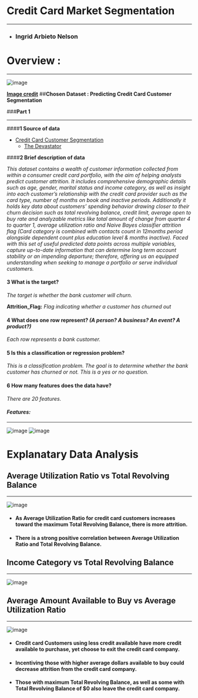 # **Credit Card Market Segmentation**

---

* ### Ingrid Arbieto Nelson

# **Overview :**<a name='Overview'>

---
![image](https://drive.google.com/uc?id=1kRUsWwtU1KS6sgNJyHOgLpmphNLr1JS6)

[**Image credit**](https://www.istockphoto.com/portfolio/alexialex?mediaty)
##**Chosen Dataset : Predicting Credit Card Customer Segmentation** 

###**Part 1**

---



####**1 Source of data**
*  [Credit Card Customer Segmentation](https://www.kaggle.com/datasets/thedevastator/predicting-credit-card-customer-attrition-with-m)
   * [The Devastator](https://www.kaggle.com/thedevastator)

####**2 Brief description of data**

*This dataset contains a wealth of customer information collected from within a consumer credit card portfolio, with the aim of helping analysts predict customer attrition. It includes comprehensive demographic details such as age, gender, marital status and income category, as well as insight into each customer’s relationship with the credit card provider such as the card type, number of months on book and inactive periods. Additionally it holds key data about customers’ spending behavior drawing closer to their churn decision such as total revolving balance, credit limit, average open to buy rate and analyzable metrics like total amount of change from quarter 4 to quarter 1, average utilization ratio and Naive Bayes classifier attrition flag (Card category is combined with contacts count in 12months period alongside dependent count plus education level & months inactive). Faced with this set of useful predicted data points across multiple variables, capture up-to-date information that can determine long term account stability or an impending departure; therefore, offering us an equipped understanding when seeking to manage a portfolio or serve individual customers.*

#### **3 What is the target?**

*The target is whether the bank customer will churn.*

**Attrition_Flag:** *Flag indicating whether a customer has churned out*

#### **4 What does one row represent? *(A person? A business? An event? A product?)***

*Each row represents a bank customer.*

#### **5 Is this a classification or regression problem?**

*This is a classification problem. The goal is to determine whether the bank customer has churned or not. This is a yes or no question.*

#### **6 How many features does the data have?**

*There are 20 features.*
<br />

#### ***Features:***

---  

![image](https://drive.google.com/uc?id=1BdR6oZbzLq5_G7bSbuDTgzO9MsNfHnWH)
![image](https://drive.google.com/uc?id=1K9EBqKt0tl-nPodKxe822cirt7l7dhW-)
<br />

# **Explanatary Data Analysis**
## **Average Utilization Ratio vs Total Revolving Balance**

---
![image](https://drive.google.com/uc?id=1HPnBfkPdWPI4ypEp8P9fwRtRkHRbe33G)

* #### As Average Utilization Ratio for credit card customers increases toward the maximum Total Revolving Balance, there is more attrition.
* #### There is a strong positive correlation between Average Utilization Ratio and Total Revolving Balance.

## **Income Category vs Total Revolving Balance**

---
![image](https://drive.google.com/uc?id=1FlezR3ZSWtjOgZq78qxX3TKoGC_5lysg)

## **Average Amount Available to Buy vs Average Utilization Ratio**

---
![image](https://drive.google.com/uc?id=1oTY-lCpYnBNCHc2z44z8l1rN3LZVmmGo)
* #### Credit card Customers using less credit available have more credit available to purchase, yet choose to exit the credit card company.
* #### Incentiving those with higher average dollars available to buy could decrease attrition from the credit card company.
* #### Those with maximum Total Revolving Balance, as well as some with Total Revolving Balance of $0 also leave the credit card company.
